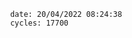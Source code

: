 

                date: 20/04/2022 08:24:38
                cycles: 17700

                         